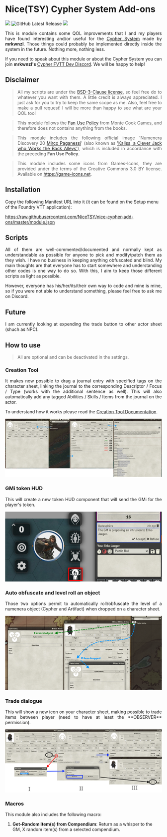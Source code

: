 # Nice(TSY) Cypher System Add-ons
![](https://img.shields.io/badge/Foundry-v0.8.9-informational?style=flat-square)
![GitHub Latest Release](https://img.shields.io/github/release/NiceTSY/nice-cypher-add-ons?style=flat-square)
![](https://img.shields.io/badge/license-BSD--3--Clause-green?link=https://opensource.org/licenses/BSD-3-Clause&style=flat-square)

<p align="justify">
This is module contains some QOL improvements that I and my players have found interesting and/or useful for the <a href="https://github.com/mrkwnzl/cyphersystem-foundryvtt">Cypher System</a> made by <strong>mrkwnzl</strong>.
Those things could probably be implemented directly inside the system in the future. Nothing more, nothing less.
</p>

<p align="justify">
If you need to speak about this module or about the Cypher System you can join <strong>mrkwnzl's</strong> <a href="https://discord.gg/C5zGgtyhwa">Cypher FVTT Dev Discord</a>. We will be happy to help!
</p>

## Disclaimer

> <p align="justify"> All my scripts are under the <a href="https://opensource.org/licenses/BSD-3-Clause">BSD-3-Clause license</a>, so feel free do to whatever you want with them. A little credit is always appreciated. I just ask for you to try to keep the same scope as me.
> Also, feel free to make a pull request! I will be more than happy to see what are your QOL too! </p>

> <p align="justify"> This module follows the <a href="https://www.montecookgames.com/fan-use-policy/">Fan Use Policy</a> from Monte Cook Games, and therefore does not contains anything from the books. </p>

> <p align="justify"> This module includes the following official image 'Numenera Discovery 20 <a href="https://artiglio.artstation.com/">Mirco Paganessi</a>' (also known as <a href="https://www.montecookgames.com/numenera-on-twitch-now-with-more-squicky-creatures/">'Kaliss, a Clever Jack who Works the Back Alleys'</a>), which is included in accordance with the preceding <b>Fan Use Policy</b>. </p>

> <p align="justify"> This module includes some icons from Games-Icons, they are provided under the terms of the Creative Commons 3.0 BY license. Available on <a href="https://game-icons.net">https://game-icons.net</a>. </p>

## Installation

Copy the following Manifest URL into it (it can be found on the Setup menu of the Foundry VTT application):

https://raw.githubusercontent.com/NiceTSY/nice-cypher-add-ons/master/module.json

## Scripts

<p align="justify">
All of them are well-commented/documented and normally kept as understandable as possible for anyone to pick and modify/patch them as they wish.
I have no business in keeping anything obfuscated and blind. My main thoughts are that everyone has to start somewhere and understanding other codes is one way to do so. 
With this, I aim to keep those different scripts as light as possible.
</p>

<p align="justify">
However, everyone has his/her/its/their own way to code and mine is mine, so if you were not able to understand something, please feel free to ask me on Discord.
</p>

## Future

<p align="justify">
I am currently looking at expending the trade button to other actor sheet (shuch as NPC).
</p>

## How to use

> All are optional and can be deactivated in the settings.

### Creation Tool

<p align="justify">
It makes now possible to drag a journal entry with specified tags on the character sheet, linking the journal to the corresponding Descriptor / Focus / Type (works with the additional sentence as well). This will also automatically add any tagged Abilities / Skills / Items from the journal on the actor.

To understand how it works please read the <a href="https://github.com/NiceTSY/nice-cypher-add-ons/blob/main/Creation_Tool.md">Creation Tool Documentation</a>.
</p>

![](https://raw.githubusercontent.com/NiceTSY/nice-cypher-add-ons/master/screenshots/creation_tool.png)

### GMi token HUD

<p align="justify">
This will create a new token HUD component that will send the GMi for the player's token.
</p>

![](https://raw.githubusercontent.com/NiceTSY/nice-cypher-add-ons/master/screenshots/gm_intrusion.png)

### Auto obfuscate and level roll an object

<p align="justify">
Those two options permit to automatically roll/obfuscate the level of a numenera object (Cypher and Artifact) when dropped on a character sheet.
</p>

![](https://raw.githubusercontent.com/NiceTSY/nice-cypher-add-ons/master/screenshots/autorollobject.png)

### Trade dialogue

<p align="justify">
This will show a new icon on your character sheet, making possible to trade items between player (need to have at least the **OBSERVER** permission).
</p>

![](https://raw.githubusercontent.com/NiceTSY/nice-cypher-add-ons/master/screenshots/tradebetweenplayer.png)

### Macros

This module also includes the following macro:

1. **Get-Random Item(s) from Compendium**: Return as a whisper to the GM, X random item(s) from a selected compendium.
